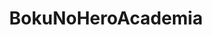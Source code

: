 ---
title: BokuNoHeroAcademia
crosslinks:
- my_hero_academia
- BokuNoEroAcademia
- anime
- Pixiv
- vigilante
- BnHASmashTap
- Naruto
- manga
- livven
- OnePiece
- HunterXHunter
- anime_irl
- funny
- StardustCrusaders
- Animemes
- AskReddit
- Parahumans
- REEEEEEEEEE
- ShingekiNoKyojin
- 60FPS_Anime
---